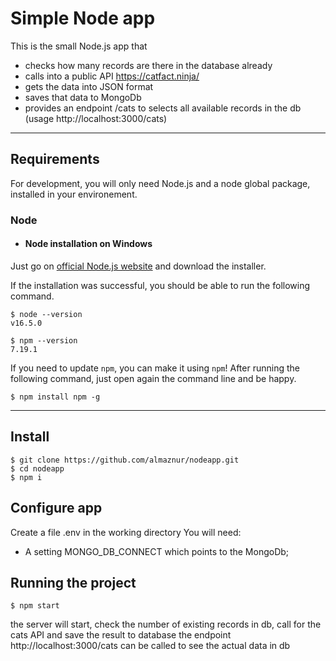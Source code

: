 # Simple Node app

This is the small Node.js app that 
- checks how many records are there in the database already
- calls into a public API https://catfact.ninja/
- gets the data into JSON format
- saves that data to MongoDb
- provides an endpoint /cats to selects all available records in the db (usage http://localhost:3000/cats)

---
## Requirements

For development, you will only need Node.js and a node global package, installed in your environement.

### Node
- #### Node installation on Windows

Just go on [official Node.js website](https://nodejs.org/) and download the installer.

If the installation was successful, you should be able to run the following command.

    $ node --version
    v16.5.0

    $ npm --version
    7.19.1

If you need to update `npm`, you can make it using `npm`! After running the following command, just open again the command line and be happy.

    $ npm install npm -g

---

## Install

    $ git clone https://github.com/almaznur/nodeapp.git
    $ cd nodeapp
    $ npm i

## Configure app

Create a file .env in the working directory 
You will need:

- A setting MONGO_DB_CONNECT which points to the MongoDb;

## Running the project

    $ npm start

the server will start, check the number of existing records in db, call for the cats API and save the result to database
the endpoint http://localhost:3000/cats can be called to see the actual data in db